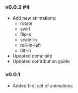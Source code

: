 <!-- latest changes are to be added to the top of the file, not the bottom -->
### v0.0.2 #4
  - Add new animations:
    - rotate
    - swirl
    - flip-x
    - scale-in
    - roll-in-left
    - tilt-in
  - Updated demo site
  - Updated contribution guide
### v0.0.1
  - Added first set of animations